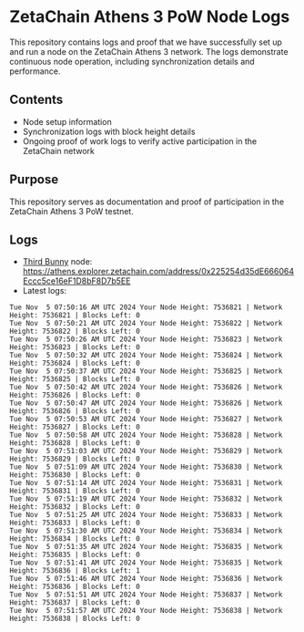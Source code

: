 # ZetaChain Athens 3 PoW Node Logs
This repository contains logs and proof that we have successfully set up and run a node on the ZetaChain Athens 3 network. The logs demonstrate continuous node operation, including synchronization details and performance.

## Contents
- Node setup information
- Synchronization logs with block height details
- Ongoing proof of work logs to verify active participation in the ZetaChain network

## Purpose
This repository serves as documentation and proof of participation in the ZetaChain Athens 3 PoW testnet.

## Logs

- [Third Bunny](https://thirdbunny.xyz/) node: https://athens.explorer.zetachain.com/address/0x225254d35dE666064Eccc5ce16eF1D8bF8D7b5EE
- Latest logs:
```
Tue Nov  5 07:50:16 AM UTC 2024 Your Node Height: 7536821 | Network Height: 7536821 | Blocks Left: 0
Tue Nov  5 07:50:21 AM UTC 2024 Your Node Height: 7536822 | Network Height: 7536822 | Blocks Left: 0
Tue Nov  5 07:50:26 AM UTC 2024 Your Node Height: 7536823 | Network Height: 7536823 | Blocks Left: 0
Tue Nov  5 07:50:32 AM UTC 2024 Your Node Height: 7536824 | Network Height: 7536824 | Blocks Left: 0
Tue Nov  5 07:50:37 AM UTC 2024 Your Node Height: 7536825 | Network Height: 7536825 | Blocks Left: 0
Tue Nov  5 07:50:42 AM UTC 2024 Your Node Height: 7536826 | Network Height: 7536826 | Blocks Left: 0
Tue Nov  5 07:50:47 AM UTC 2024 Your Node Height: 7536826 | Network Height: 7536826 | Blocks Left: 0
Tue Nov  5 07:50:53 AM UTC 2024 Your Node Height: 7536827 | Network Height: 7536827 | Blocks Left: 0
Tue Nov  5 07:50:58 AM UTC 2024 Your Node Height: 7536828 | Network Height: 7536828 | Blocks Left: 0
Tue Nov  5 07:51:03 AM UTC 2024 Your Node Height: 7536829 | Network Height: 7536829 | Blocks Left: 0
Tue Nov  5 07:51:09 AM UTC 2024 Your Node Height: 7536830 | Network Height: 7536830 | Blocks Left: 0
Tue Nov  5 07:51:14 AM UTC 2024 Your Node Height: 7536831 | Network Height: 7536831 | Blocks Left: 0
Tue Nov  5 07:51:19 AM UTC 2024 Your Node Height: 7536832 | Network Height: 7536832 | Blocks Left: 0
Tue Nov  5 07:51:25 AM UTC 2024 Your Node Height: 7536833 | Network Height: 7536833 | Blocks Left: 0
Tue Nov  5 07:51:30 AM UTC 2024 Your Node Height: 7536834 | Network Height: 7536834 | Blocks Left: 0
Tue Nov  5 07:51:35 AM UTC 2024 Your Node Height: 7536835 | Network Height: 7536835 | Blocks Left: 0
Tue Nov  5 07:51:41 AM UTC 2024 Your Node Height: 7536835 | Network Height: 7536836 | Blocks Left: 1
Tue Nov  5 07:51:46 AM UTC 2024 Your Node Height: 7536836 | Network Height: 7536836 | Blocks Left: 0
Tue Nov  5 07:51:51 AM UTC 2024 Your Node Height: 7536837 | Network Height: 7536837 | Blocks Left: 0
Tue Nov  5 07:51:57 AM UTC 2024 Your Node Height: 7536838 | Network Height: 7536838 | Blocks Left: 0
```
